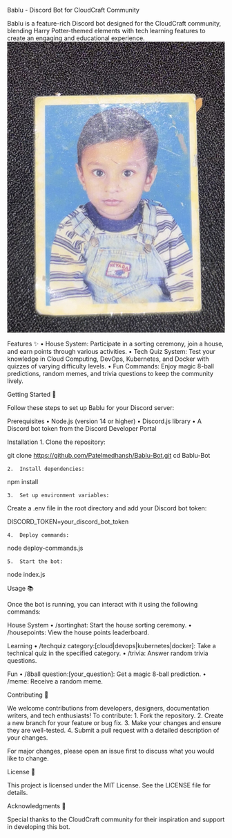 Bablu - Discord Bot for CloudCraft Community

Bablu is a feature-rich Discord bot designed for the CloudCraft community, blending Harry Potter-themed elements with tech learning features to create an engaging and educational experience.
![Bablu Bot Screenshot](./babluBot.jpg)

Features ✨
	•	House System: Participate in a sorting ceremony, join a house, and earn points through various activities.
	•	Tech Quiz System: Test your knowledge in Cloud Computing, DevOps, Kubernetes, and Docker with quizzes of varying difficulty levels.
	•	Fun Commands: Enjoy magic 8-ball predictions, random memes, and trivia questions to keep the community lively.

Getting Started 🚀

Follow these steps to set up Bablu for your Discord server:

Prerequisites
	•	Node.js (version 14 or higher)
	•	Discord.js library
	•	A Discord bot token from the Discord Developer Portal

Installation
	1.	Clone the repository:

git clone https://github.com/Patelmedhansh/Bablu-Bot.git
cd Bablu-Bot


	2.	Install dependencies:

npm install


	3.	Set up environment variables:
Create a .env file in the root directory and add your Discord bot token:

DISCORD_TOKEN=your_discord_bot_token


	4.	Deploy commands:

node deploy-commands.js


	5.	Start the bot:

node index.js



Usage 📚

Once the bot is running, you can interact with it using the following commands:

House System
	•	/sortinghat: Start the house sorting ceremony.
	•	/housepoints: View the house points leaderboard.

Learning
	•	/techquiz category:[cloud|devops|kubernetes|docker]: Take a technical quiz in the specified category.
	•	/trivia: Answer random trivia questions.

Fun
	•	/8ball question:[your_question]: Get a magic 8-ball prediction.
	•	/meme: Receive a random meme.

Contributing 🤝

We welcome contributions from developers, designers, documentation writers, and tech enthusiasts! To contribute:
	1.	Fork the repository.
	2.	Create a new branch for your feature or bug fix.
	3.	Make your changes and ensure they are well-tested.
	4.	Submit a pull request with a detailed description of your changes.

For major changes, please open an issue first to discuss what you would like to change.

License 📄

This project is licensed under the MIT License. See the LICENSE file for details.

Acknowledgments 🙌

Special thanks to the CloudCraft community for their inspiration and support in developing this bot.

